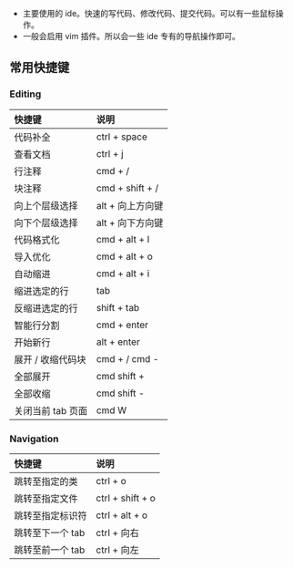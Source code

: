 
+ 主要使用的 ide。快速的写代码、修改代码、提交代码。可以有一些鼠标操作。
+ 一般会启用 vim 插件。所以会一些 ide 专有的导航操作即可。


## 常用快捷键


### Editing

| 快捷键 | 说明 |
| :--- | :--- |
| 代码补全 | ctrl + space |
| 查看文档 | ctrl + j |
| 行注释 | cmd + / |
| 块注释 | cmd + shift + / |
| 向上个层级选择 | alt + 向上方向键 |
| 向下个层级选择 | alt + 向下方向键 |
| 代码格式化 | cmd + alt + l |
| 导入优化 | cmd + alt + o |
| 自动缩进 | cmd + alt + i |
| 缩进选定的行 | tab |
| 反缩进选定的行 | shift + tab |
| 智能行分割 | cmd + enter |
| 开始新行 | alt + enter |
| 展开 / 收缩代码块 | cmd + / cmd - |
| 全部展开 | cmd shift + |
| 全部收缩 | cmd shift - |
| 关闭当前 tab 页面 | cmd W |

### Navigation

| 快捷键 | 说明 |
| :--- | :--- |
| 跳转至指定的类 | ctrl + o |
| 跳转至指定文件 | ctrl + shift + o |
| 跳转至指定标识符 | ctrl + alt + o |
| 跳转至下一个 tab | ctrl + 向右 |
| 跳转至前一个 tab | ctrl + 向左 |
